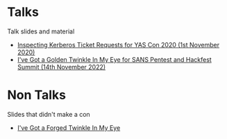 # Talks
Talk slides and material

* [Inspecting Kerberos Ticket Requests for YAS Con 2020 (1st November 2020)](/Inspecting%20Kerberos%20Ticket%20Requests%20v1.pdf)
* [I've Got a Golden Twinkle In My Eye for SANS Pentest and Hackfest Summit (14th November 2022)](/Andrew_Charlie_SANS_Hackfest_2022_revised.pdf)

# Non Talks
Slides that didn't make a con

* [I've Got a Forged Twinkle In My Eye](https://github.com/0xe7/Talks/blob/main/Andrew_Charlie_Ive_Got_A_Forged_Twinkle_In_My_Eye.pdf)
